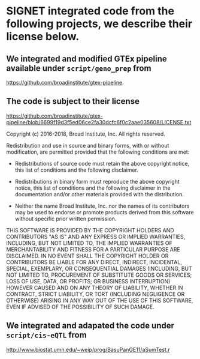 # SIGNET integrated code from the following projects, we describe their license below.


## We integrated and modified GTEx pipeline available under `script/geno_prep` from

https://github.com/broadinstitute/gtex-pipeline.


## The code is subject to their license

https://github.com/broadinstitute/gtex-pipeline/blob/6699f19d3f5ed06ce2fa30dcfc6f0c2aae035608/LICENSE.txt

Copyright (c) 2016-2018, Broad Institute, Inc. All rights reserved.

Redistribution and use in source and binary forms, with or without
modification, are permitted provided that the following conditions are met:

* Redistributions of source code must retain the above copyright notice, this
  list of conditions and the following disclaimer.

* Redistributions in binary form must reproduce the above copyright notice,
  this list of conditions and the following disclaimer in the documentation
  and/or other materials provided with the distribution.

* Neither the name Broad Institute, Inc. nor the names of its
  contributors may be used to endorse or promote products derived from
  this software without specific prior written permission.

THIS SOFTWARE IS PROVIDED BY THE COPYRIGHT HOLDERS AND CONTRIBUTORS "AS IS"
AND ANY EXPRESS OR IMPLIED WARRANTIES, INCLUDING, BUT NOT LIMITED TO, THE
IMPLIED WARRANTIES OF MERCHANTABILITY AND FITNESS FOR A PARTICULAR PURPOSE ARE
DISCLAIMED. IN NO EVENT SHALL THE COPYRIGHT HOLDER OR CONTRIBUTORS BE LIABLE
FOR ANY DIRECT, INDIRECT, INCIDENTAL, SPECIAL, EXEMPLARY, OR CONSEQUENTIAL
DAMAGES (INCLUDING, BUT NOT LIMITED TO, PROCUREMENT OF SUBSTITUTE GOODS OR
SERVICES; LOSS OF USE, DATA, OR PROFITS; OR BUSINESS INTERRUPTION) HOWEVER
CAUSED AND ON ANY THEORY OF LIABILITY, WHETHER IN CONTRACT, STRICT LIABILITY,
OR TORT (INCLUDING NEGLIGENCE OR OTHERWISE) ARISING IN ANY WAY OUT OF THE USE
OF THIS SOFTWARE, EVEN IF ADVISED OF THE POSSIBILITY OF SUCH DAMAGE.

## We integrated and adapated the code under `script/cis-eQTL` from 

http://www.biostat.umn.edu/~weip/prog/BasuPanGE11/aSumTest.r





